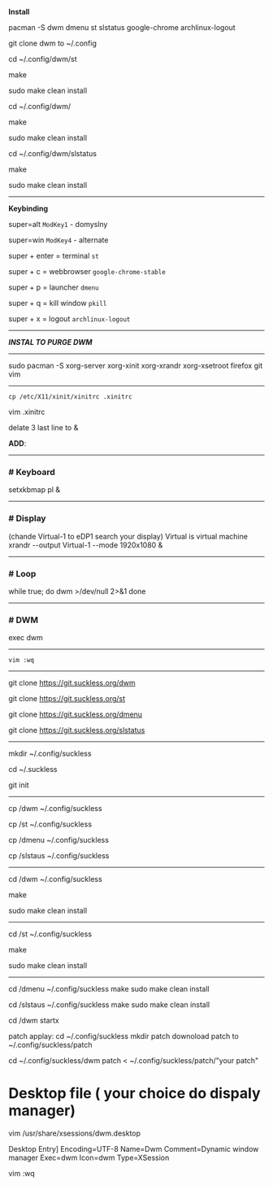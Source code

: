 **Install**

pacman -S dwm dmenu st slstatus google-chrome archlinux-logout

git clone dwm to ~/.config

cd ~/.config/dwm/st

make

sudo make clean install

cd ~/.config/dwm/

make

sudo make clean install

cd ~/.config/dwm/slstatus

make

sudo make clean install

---

**Keybinding**

super=alt `ModKey1` - domyslny

super=win `ModKey4` - alternate

super + enter = terminal `st`

super + c = webbrowser `google-chrome-stable`

super + p = launcher `dmenu`

super + q = kill window `pkill`

super + x = logout `archlinux-logout`

----

***INSTAL TO PURGE DWM***

---

sudo pacman -S xorg-server xorg-xinit xorg-xrandr xorg-xsetroot firefox git vim

---

`cp /etc/X11/xinit/xinitrc .xinitrc` 

vim .xinitrc

delate 3 last line to &

**ADD**:

---

### # Keyboard
setxkbmap pl &

---

### # Display

 (chande Virtual-1 to eDP1 search your display) Virtual is virtual machine 
xrandr --output Virtual-1 --mode 1920x1080 &

---

### # Loop
while true; do
             dwm >/dev/null 2>&1
done

---

### # DWM
exec dwm

---

`vim :wq`

---
git clone https://git.suckless.org/dwm

git clone https://git.suckless.org/st

git clone https://git.suckless.org/dmenu

git clone https://git.suckless.org/slstatus

---

mkdir ~/.config/suckless

cd ~/.suckless

git init

---
cp /dwm ~/.config/suckless

cp /st ~/.config/suckless

cp /dmenu ~/.config/suckless

cp /slstaus ~/.config/suckless

---

cd /dwm ~/.config/suckless

make

sudo make clean install

---

cd /st ~/.config/suckless

make

sudo make clean install

---

cd /dmenu ~/.config/suckless
make
sudo make clean install

cd /slstaus ~/.config/suckless
make
sudo make clean install

cd /dwm 
startx

patch applay:
cd ~/.config/suckless
mkdir patch
downoload patch to ~/.config/suckless/patch

cd ~/.config/suckless/dwm
patch < ~/.config/suckless/patch/"your patch"

# Desktop file ( your choice do dispaly manager)

vim /usr/share/xsessions/dwm.desktop

Desktop Entry]
Encoding=UTF-8
Name=Dwm
Comment=Dynamic window manager
Exec=dwm
Icon=dwm
Type=XSession

vim :wq

